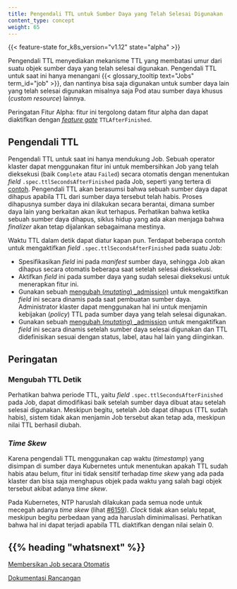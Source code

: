 ```yaml
---
title: Pengendali TTL untuk Sumber Daya yang Telah Selesai Digunakan
content_type: concept
weight: 65
---
```


<!-- overview -->

{{< feature-state for_k8s_version="v1.12" state="alpha" >}}

Pengendali TTL menyediakan mekanisme TTL yang membatasi umur dari suatu
objek sumber daya yang telah selesai digunakan. Pengendali TTL untuk saat ini hanya menangani
{{< glossary_tooltip text="Jobs" term_id="job" >}},
dan nantinya bisa saja digunakan untuk sumber daya lain yang telah selesai digunakan
misalnya saja Pod atau sumber daya khusus (_custom resource_) lainnya.

Peringatan Fitur Alpha: fitur ini tergolong datam fitur alpha dan dapat diaktifkan dengan
[_feature gate_](/docs/reference/command-line-tools-reference/feature-gates/)
`TTLAfterFinished`.







<!-- body -->

## Pengendali TTL

Pengendali TTL untuk saat ini hanya mendukung Job. Sebuah operator klaster
dapat menggunakan fitur ini untuk membersihkan Job yang telah dieksekusi (baik
`Complete` atau `Failed`) secara otomatis dengan menentukan _field_
`.spec.ttlSecondsAfterFinished` pada Job, seperti yang tertera di
[contoh](/id/docs/concepts/workloads/controllers/job/#clean-up-finished-jobs-automatically).
Pengendali TTL akan berasumsi bahwa sebuah sumber daya dapat dihapus apabila
TTL dari sumber daya tersebut telah habis. Proses dihapusnya sumber daya ini
dilakukan secara berantai, dimana sumber daya lain yang
berkaitan akan ikut terhapus. Perhatikan bahwa ketika sebuah sumber daya dihapus,
siklus hidup yang ada akan menjaga bahwa _finalizer_ akan tetap dijalankan sebagaimana mestinya.

Waktu TTL dalam detik dapat diatur kapan pun. Terdapat beberapa contoh untuk mengaktifkan _field_
`.spec.ttlSecondsAfterFinished` pada suatu Job:

* Spesifikasikan _field_ ini pada _manifest_ sumber daya, sehingga Job akan
  dihapus secara otomatis beberapa saat setelah selesai dieksekusi.
* Aktifkan _field_ ini pada sumber daya yang sudah selesai dieksekusi untuk
  menerapkan fitur ini.
* Gunakan sebuah
  [mengubah (_mutating_) _admission)](/docs/reference/access-authn-authz/extensible-admission-controllers/#admission-webhooks)
  untuk mengaktifkan _field_ ini secara dinamis pada saat pembuatan sumber daya.
  Administrator klaster dapat menggunakan hal ini untuk menjamin kebijakan (_policy_) TTL pada
  sumber daya yang telah selesai digunakan.
* Gunakan sebuah
  [mengubah (_mutating_) _admission](/docs/reference/access-authn-authz/extensible-admission-controllers/#admission-webhooks)
  untuk mengaktifkan _field_ ini secara dinamis setelah sumber daya
  selesai digunakan dan TTL didefinisikan sesuai dengan status, label, atau hal lain
  yang diinginkan.

## Peringatan

### Mengubah TTL Detik

Perhatikan bahwa periode TTL, yaitu _field_ `.spec.ttlSecondsAfterFinished` pada Job,
dapat dimodifikasi baik setelah sumber daya dibuat atau setelah selesai digunakan.
Meskipun begitu, setelah Job dapat dihapus (TTL sudah habis), sistem tidak akan
menjamin Job tersebut akan tetap ada, meskipun nilai TTL berhasil diubah.

### _Time Skew_

Karena pengendali TTL menggunakan cap waktu (_timestamp_) yang disimpan di sumber daya
Kubernetes untuk menentukan apakah TTL sudah habis atau belum, fitur ini tidak sensitif
terhadap _time skew_ yang ada pada klaster dan bisa saja menghapus objek pada waktu yang salah
bagi objek tersebut akibat adanya _time skew_.

Pada Kubernetes, NTP haruslah dilakukan pada semua node untuk mecegah adanya _time skew_
(lihat [#6159](https://github.com/kubernetes/kubernetes/issues/6159#issuecomment-93844058)).
_Clock_ tidak akan selalu tepat, meskipun begitu perbedaan yang ada haruslah diminimalisasi.
Perhatikan bahwa hal ini dapat terjadi apabila TTL diaktifkan dengan nilai selain 0.



## {{% heading "whatsnext" %}}


[Membersikan Job secara Otomatis](/id/docs/concepts/workloads/controllers/jobs-run-to-completion/#clean-up-finished-jobs-automatically)

[Dokumentasi Rancangan](https://github.com/kubernetes/enhancements/blob/master/keps/sig-apps/592-ttl-after-finish/README.md)


